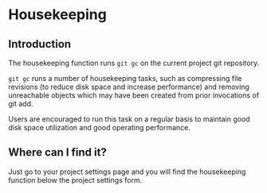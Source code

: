 # Housekeeping

## Introduction

The housekeeping function runs `git gc` on the current project git repository.

`git gc` runs a number of housekeeping tasks, such as compressing file revisions (to reduce disk space and increase performance) and removing unreachable objects which may have been created from prior invocations of git add.

Users are encouraged to run this task on a regular basis to maintain good disk space utilization and good operating performance.

## Where can I find it?

Just go to your project settings page and you will find the housekeeping function below the project settings form.
